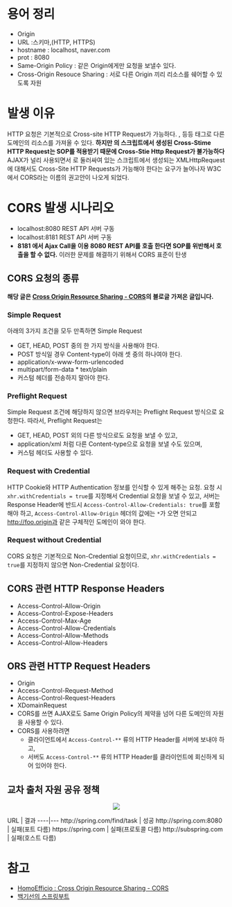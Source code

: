 # 용어 정리 
* Origin 
* URL :스키마,(HTTP, HTTPS) 
* hostname : localhost, naver.com 
* prot : 8080 
* Same-Origin Policy : 같은 Origin에게만 요청을 보낼수 있다. 
* Cross-Origin Resouce Sharing : 서로 다른 Origin 끼리 리소스를 쉐어할 수 있도록 자원 

# 발생 이유 
HTTP 요청은 기본적으로 Cross-site HTTP Request가 가능하다. <img>, <link> 등등 태그로 다른 도메인의 리소스를 가져올 수 있다. 
**하지만 <script></script>의 스크립트에서 생성된 Cross-Stime HTTP Request는 SOP를 적용받기 때문에 Cross-Stie Http Request가 불가능하다** 
AJAX가 널리 사용되면서 <script></script>로 둘러싸여 있는 스크립트에서 생성되는 XMLHttpRequest에 대해서도 Cross-Site HTTP Requests가 가능해야 한다는 요구가 늘어나자 W3C에서 CORS라는 이름의 권고안이 나오게 되었다. 

# CORS 발생 시나리오 
* localhost:8080 REST API 서버 구동 
* localhost:8181 REST API 서버 구동 
* **8181 에서 Ajax Call을 이용 8080 REST API를 호출 한다면 SOP를 위반해서 호출을 할 수 없다.** 
이러한 문제를 해결하기 위해서 CORS 표준이 탄생 

## CORS 요청의 종류 
**해당 글은 [Cross Origin Resource Sharing - CORS](https://homoefficio.github.io/2015/07/21/Cross-Origin-Resource-Sharing/)의 블로글 가져온 글입니다.** 

### Simple Request 
아래의 3가지 조건을 모두 만족하면 Simple Request 
* GET, HEAD, POST 중의 한 가지 방식을 사용해야 한다. 
* POST 방식일 경우 Content-type이 아래 셋 중의 하나여야 한다. 
* application/x-www-form-urlencoded 
* multipart/form-data * text/plain 
* 커스텀 헤더를 전송하지 말아야 한다. 

### Preflight Request 
Simple Request 조건에 해당하지 않으면 브라우저는 Preflight Request 방식으로 요청한다. 따라서, Preflight Request는 
* GET, HEAD, POST 외의 다른 방식으로도 요청을 보낼 수 있고, 
* application/xml 처럼 다른 Content-type으로 요청을 보낼 수도 있으며, 
* 커스텀 헤더도 사용할 수 있다. 

### Request with Credential 
HTTP Cookie와 HTTP Authentication 정보를 인식할 수 있게 해주는 요청. 
요청 시 `xhr.withCredentials = true`를 지정해서 Credential 요청을 보낼 수 있고, 
서버는 Response Header에 반드시 `Access-Control-Allow-Credentials: true`를 포함해야 하고, 
`Access-Control-Allow-Origin` 헤더의 값에는 `*`가 오면 안되고 
http://foo.origin과 같은 구체적인 도메인이 와야 한다. 

### Request without Credential 
CORS 요청은 기본적으로 Non-Credential 요청이므로, `xhr.withCredentials = true`를 지정하지 않으면 Non-Credential 요청이다. 

## CORS 관련 HTTP Response Headers 
* Access-Control-Allow-Origin 
* Access-Control-Expose-Headers 
* Access-Control-Max-Age 
* Access-Control-Allow-Credentials 
* Access-Control-Allow-Methods 
* Access-Control-Allow-Headers 

## ORS 관련 HTTP Request Headers 
* Origin 
* Access-Control-Request-Method 
* Access-Control-Request-Headers 
* XDomainRequest 
* CORS를 쓰면 AJAX로도 Same Origin Policy의 제약을 넘어 다른 도메인의 자원을 사용할 수 있다. 
* CORS를 사용하려면 
  * 클라이언트에서 `Access-Control-**` 류의 HTTP Header를 서버에 보내야 하고, 
  * 서버도 `Access-Control-**` 류의 HTTP Header를 클라이언트에 회신하게 되어 있어야 한다. 

## 교차 출처 자원 공유 정책 
<p align = "center"> <img src = "/assets/cors-.png"> </p> 
URL | 결과 
----|--- 
http://spring.com/find/task | 성공 
http://spring.com:8080 | 실패(포트 다름) 
https://spring.com | 실패(프로토콜 다름) 
http://subspring.com | 실패(호스트 다름) 

# 참고 
* [HomoEfficio : Cross Origin Resource Sharing - CORS](https://homoefficio.github.io/2015/07/21/Cross-Origin-Resource-Sharing/) 
* [백기선의 스프링부트](https://www.inflearn.com/course/%EC%8A%A4%ED%94%84%EB%A7%81%EB%B6%80%ED%8A%B8/)
